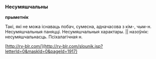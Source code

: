 ### Несумяшчальны
**прыметнік**

Такі, які не можа існаваць побач, сумесна, адначасова з кім-, чым-н. Несумяшчальныя паняцці. Несумяшчальныя характары. || назоўнік: несумяшчальнасць. Псіхалагічная н.

<a rel="author">[http://rv-blr.com/](http://rv-blr.com/slounik.jsp?letterId=0&maskId=0&pageId=1917)</a>
